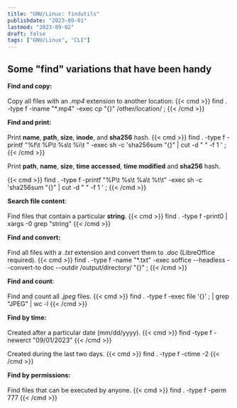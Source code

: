 ```yaml
---
title: "GNU/Linux: findutils"
publishdate: "2023-09-01"
lastmod: "2023-09-02"
draft: false
tags: ["GNU/Linux", "CLI"]
---
```

## Some "find" variations that have been handy
**Find and copy:**<br><br>
Copy all files with an _.mp4_ extension to another location:
{{< cmd >}}
find . -type f -iname "*.mp4" -exec cp "{}" /other/location/  \;
{{< /cmd >}}

**Find and print:**<br><br> Print **name**, **path**, **size**, **inode**, and **sha256** hash.
{{< cmd >}}
find . -type f -printf  "%f\t %P\t %s\t %i\t " -exec sh -c 'sha256sum "{}" | cut -d " " -f 1 ' \;
{{< /cmd >}}

Print **path**, **name**, **size**, **time accessed**, **time modified** and **sha256** hash.

{{< cmd >}}
find . -type f -printf "%P\t %s\t %a\t %t\t" -exec sh -c 'sha256sum "{}" | cut -d " " -f 1 ' \;
{{< /cmd >}}

**Search file content**:<br><br>
Find files that contain a particular **string**.
{{< cmd >}}
find . -type f -print0 | xargs -0 grep "string"
{{< /cmd >}}

**Find and convert:**<br><br>
Find all files with a _.txt_ extension and convert them to _.doc_ (LibreOffice required).
{{< cmd >}}
find . -type f -name "*.txt" -exec soffice --headless --convert-to doc --outdir /output/directory/ "{}" \;
{{< /cmd >}}

**Find and count**:<br><br>
Find and count all _.jpeg_ files.
{{< cmd >}}
find . -type f -exec file '{}' \; | grep "JPEG" | wc -l
{{< /cmd >}}

**Find by time:**<br><br>
Created after a particular date (mm/dd/yyyy).
{{< cmd >}}
find -type f -newerct "09/01/2023" 
{{< /cmd >}}

Created during the last two days.
{{< cmd >}}
find . -type f -ctime -2
{{< /cmd >}}

**Find by permissions:**<br><br>
Find files that can be executed by anyone.
{{< cmd >}}
find . -type f -perm 777
{{< /cmd >}}
